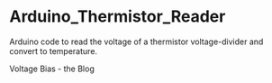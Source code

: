 # Arduino_Thermistor_Reader
 Arduino code to read the voltage of a thermistor voltage-divider and convert to temperature.
 
 Voltage Bias - the Blog

